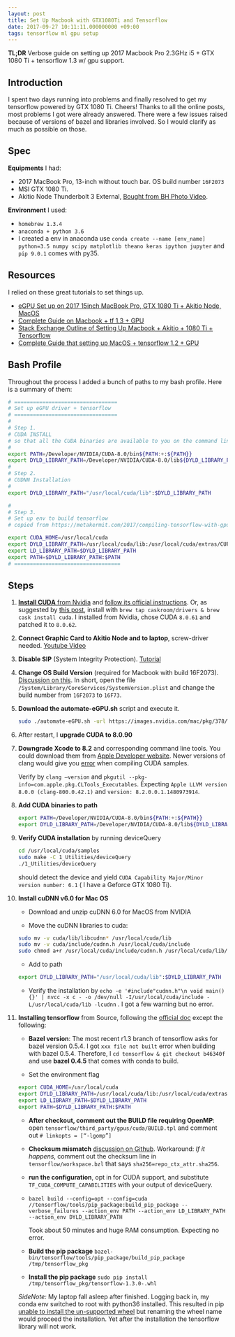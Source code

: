 ```yaml
---
layout: post
title: Set Up Macbook with GTX1080Ti and Tensorflow
date: 2017-09-27 10:11:11.000000000 +09:00
tags: tensorflow ml gpu setup
---
```


**TL;DR** Verbose guide on setting up 2017 Macbook Pro 2.3GHz i5 + GTX 1080 Ti + tensorflow 1.3 w/ gpu support. 



## Introduction

I spent two days running into problems and finally resolved to get my tensorflow powered by GTX 1080 Ti. Cheers! Thanks to all the online posts, most problems I got were already answered. There were a few issues raised because of versions of bazel and libraries involved. So I would clarify as much as possible on those. 



## Spec

**Equipments** I had:

- 2017 MacBook Pro, 13-inch without touch bar. OS build number `16F2073` 
- MSI GTX 1080 Ti. 
- Akitio Node Thunderbolt 3 External, [Bought from BH Photo Video](https://www.bhphotovideo.com/c/product/1303819-REG/akitio_ak_node_t3ia_aktu_thunderbolt3_external_pcie_box.html).

**Environment** I used:

- `homebrew 1.3.4`
- `anaconda + python 3.6`
- I created a env in anaconda use `conda create --name [env_name] python=3.5 numpy scipy matplotlib theano keras ipython jupyter` and `pip 9.0.1` comes with py35. 



## Resources

I relied on these great tutorials to set things up. 

- [eGPU Set up on 2017 15inch MacBook Pro, GTX 1080 Ti + Akitio Node, MacOS](https://egpu.io/forums/implementation-guides/2017-15-macbook-pro-touchbar-gtx1080ti40gbs-tb3akitio-node-macos/)
- [Complete Guide on Macbook + tf 1.3 + GPU](https://metakermit.com/2017/compiling-tensorflow-with-gpu-support-on-a-macbook-pro/)
- [Stack Exchange Outline of Setting Up Macbook + Akitio + 1080 Ti + Tensorflow](https://apple.stackexchange.com/questions/277356/machine-learning-on-external-gpu-with-cuda-and-late-mbp-2016/283903#283903)
- [Complete Guide that setting up MacOS + tensorflow 1.2 + GPU](https://medium.com/@mattias.arro/installing-tensorflow-1-2-from-sources-with-gpu-support-on-macos-4f2c5cab8186)




## Bash Profile

Throughout the process I added a bunch of paths to my bash profile. Here is a summary of them: 

```bash
# =================================
# Set up eGPU driver + tensorflow
# =================================
#
# Step 1.
# CUDA INSTALL
# so that all the CUDA binaries are available to you on the command line:
# 
export PATH=/Developer/NVIDIA/CUDA-8.0/bin${PATH:+:${PATH}}
export DYLD_LIBRARY_PATH=/Developer/NVIDIA/CUDA-8.0/lib${DYLD_LIBRARY_PATH:+:${DYLD_LIBRARY_PATH}}
#
# Step 2.
# CUDNN Installation
#
export DYLD_LIBRARY_PATH="/usr/local/cuda/lib":$DYLD_LIBRARY_PATH

#
# Step 3. 
# Set up env to build tensorflow
# copied from https://metakermit.com/2017/compiling-tensorflow-with-gpu-support-on-a-macbook-pro/

export CUDA_HOME=/usr/local/cuda
export DYLD_LIBRARY_PATH=/usr/local/cuda/lib:/usr/local/cuda/extras/CUPTI/lib
export LD_LIBRARY_PATH=$DYLD_LIBRARY_PATH
export PATH=$DYLD_LIBRARY_PATH:$PATH
# ==================================
```




## Steps

1. [**Install CUDA** from Nvidia](https://developer.nvidia.com/cuda-downloads) and [follow its official instructions](http://docs.nvidia.com/cuda/cuda-installation-guide-mac-os-x/index.html). Or, as suggested by [this post](https://metakermit.com/2017/compiling-tensorflow-with-gpu-support-on-a-macbook-pro/), install with `brew tap caskroom/drivers & brew cask install cuda`. 
   I installed from Nvidia, chose CUDA `8.0.61` and patched it to `8.0.62`. 

2. **Connect Graphic Card to Akitio Node and to laptop**, screw-driver needed. [Youtube Video](https://www.youtube.com/watch?v=MeOqTzGcgPI)

3. **Disable SIP** (System Integrity Protection). [Tutorial](http://osxdaily.com/2015/10/05/disable-rootless-system-integrity-protection-mac-os-x/ )

4. **Change OS Build Version** (required for Macbook with build 16F2073). [Discussion on this](https://egpu.io/forums/implementation-guides/2017-15-macbook-pro-touchbar-gtx1080ti40gbs-tb3akitio-node-macos/). In short,  open the file  `/System/Library/CoreServices/SystemVersion.plist` and change the build number from `16F2073` to `16F73`. 

5. **Download the automate-eGPU.sh** script and execute it.

   ```bash
   sudo ./automate-eGPU.sh -url https://images.nvidia.com/mac/pkg/378/WebDriver-378.05.05.15f01.pkg
   ```

6. After restart, I **upgrade CUDA to 8.0.90**

7. **Downgrade Xcode to 8.2** and corresponding command line tools. You could download them from [Apple Developer website](https://developer.apple.com/download/more/). Newer versions of clang would give you [error](https://github.com/arrayfire/arrayfire/issues/1384) when compiling CUDA samples. 

   Verify by `clang —version` and `pkgutil --pkg-info=com.apple.pkg.CLTools_Executables`. Expecting `Apple LLVM version 8.0.0 (clang-800.0.42.1)` and `version: 8.2.0.0.1.1480973914`.

8. **Add CUDA binaries to path**

   ```bash
   export PATH=/Developer/NVIDIA/CUDA-8.0/bin${PATH:+:${PATH}}
   export DYLD_LIBRARY_PATH=/Developer/NVIDIA/CUDA-8.0/lib${DYLD_LIBRARY_PATH:+:${DYLD_LIBRARY_PATH}}
   ```

9. **Verify CUDA installation** by running deviceQuery

   ```bash
   cd /usr/local/cuda/samples
   sudo make -C 1_Utilities/deviceQuery
   ./1_Utilities/deviceQuery
   ```

   should detect the device and yield `CUDA Capability Major/Minor version number: 6.1` ( I have a Geforce GTX 1080 Ti). 

10. **Install cuDNN v6.0 for Mac OS**

      - Download and unzip cuDNN 6.0 for MacOS from NVIDIA

      - Move the cuDNN libraries to cuda:

      ```bash
      sudo mv -v cuda/lib/libcudnn* /usr/local/cuda/lib
      sudo mv -v cuda/include/cudnn.h /usr/local/cuda/include
      sudo chmod a+r /usr/local/cuda/include/cudnn.h /usr/local/cuda/lib/libcud
      ```

      - Add to path

      ```bash
      export DYLD_LIBRARY_PATH="/usr/local/cuda/lib":$DYLD_LIBRARY_PATH
      ```

      - Verify the installation by `echo -e '#include"cudnn.h"\n void main(){}' | nvcc -x c - -o /dev/null -I/usr/local/cuda/include -L/usr/local/cuda/lib -lcudnn` . I got a few warning but no error. 

11. **Installing tensorflow** from Source, following the [official doc](https://www.tensorflow.org/install/install_sources#prepare_environment_for_mac_os) except the following:

      - **Bazel version**: The most recent r1.3 branch of tensorflow asks for bazel version 0.5.4. I got `xxx file not built` error when building with bazel 0.5.4. Therefore, I  `cd tensorflow & git checkout b46340f` and use **bazel 0.4.5** that comes with conda to build.

      - Set the environment flag

       ```bash
       export CUDA_HOME=/usr/local/cuda
       export DYLD_LIBRARY_PATH=/usr/local/cuda/lib:/usr/local/cuda/extras/CUPTI/lib
       export LD_LIBRARY_PATH=$DYLD_LIBRARY_PATH
       export PATH=$DYLD_LIBRARY_PATH:$PATH
       ```

      - **After checkout, comment out the BUILD file requiring OpenMP**: open `tensorflow/third_party/gpus/cuda/BUILD.tpl` and comment out `# linkopts = [“-lgomp”]` 

      - **Checksum mismatch** [discussion on Github](https://github.com/tensorflow/tensorflow/issues/12979). Workaround: _If it happens_, comment out the checksum line in `tensorflow/workspace.bzl` that says `sha256=repo_ctx_attr.sha256`.

      - **run the configuration**, opt in for CUDA support, and substitute `TF_CUDA_COMPUTE_CAPABILITIES` with your output of deviceQuery.

      - `bazel build --config=opt --config=cuda //tensorflow/tools/pip_package:build_pip_package --verbose_failures --action_env PATH --action_env LD_LIBRARY_PATH --action_env DYLD_LIBRARY_PATH` 

         Took about 50 minutes and huge RAM consumption. Expecting no error. 

      - **Build the pip package** `bazel-bin/tensorflow/tools/pip_package/build_pip_package /tmp/tensorflow_pkg`

      - **Install the pip package** `sudo pip install /tmp/tensorflow_pkg/tensorflow-1.3.0-.whl`

       _SideNote:_ My laptop fall asleep after finished. Logging back in, my conda env switched to root with python36 installed. This resulted in pip [unable to install the un-supported wheel](https://stackoverflow.com/questions/28107123/cannot-install-numpy-from-wheel-format?rq=1) but renaming the wheel name would proceed the installation. Yet after the installation the tensorflow library will not work. 

    ​

    ​